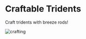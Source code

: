 # Craftable Tridents
Craft tridents with breeze rods!

![crafting](https://github.com/Craemon/Craftable-Tridents/assets/121398546/45c306db-a0ce-4c6f-a9ee-3a90bd722c86)
